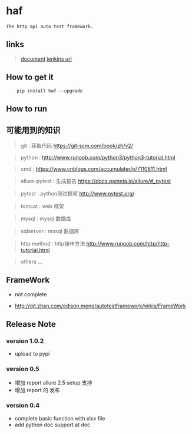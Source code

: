 # haf

    The http api auto test framework.

## links

> [document](http://192.168.41.208:8080/autotestframework/doc/)
> [jenkins url](http://192.168.41.208:8085/job/autotest_template/)



## How to get it

```shell
    pip install haf --upgrade
```

## How to run



## 可能用到的知识

> git : 获取代码 https://git-scm.com/book/zh/v2/

> python : http://www.runoob.com/python3/python3-tutorial.html

> cmd : https://www.cnblogs.com/accumulater/p/7110811.html

> allure-pytest : 生成报告 https://docs.qameta.io/allure/#_pytest

> pytest : python测试框架 http://www.pytest.org/

> tomcat : web 框架

> mysql : mysql 数据库

> sqlserver : mssql 数据库

> http method : http操作方法 http://www.runoob.com/http/http-tutorial.html

> others ... 



## FrameWork 

* not complete

* http://git.zhan.com/edison.meng/autotestframework/wikis/FrameWork


## Release Note


### version 1.0.2

* upload to pypi

### version 0.5

* 增加 report allure 2.5 setup 支持
* 增加 report 的 发布


### version 0.4

* complete basic function with xlsx file 
* add python doc support at doc 